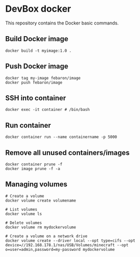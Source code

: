 # DevBox docker

This repository contains the Docker basic commands.

## Build Docker image

```shell
docker build -t myimage:1.0 .
```

## Push Docker image

```shell
docker tag my-image febaron/image
docker push febaron/image
```

## SSH into container

```shell
docker exec -it container # /bin/bash
```

## Run container

```shell
docker container run --name containername -p 5000
```

## Remove all unused containers/images

```shell
docker container prune -f
docker image prune -f -a
```

## Managing volumes

```shell
# Create a volume
docker volume create volumename

# List volumes
docker volume ls

# Delete volumes
docker volume rm mydockervolume

# Create a volume on a network drive
docker volume create --driver local --opt type=cifs --opt device=//192.168.178.1/nas/USB/Volumes/minecraft --opt o=user=admin,password=my-password mydockervolume
```
